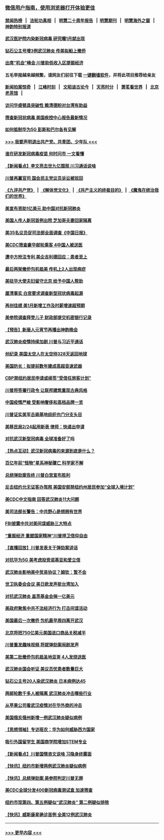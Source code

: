 ### [微信用户指南，使用浏览器打开体验更佳](https://github.com/gfw-breaker/banned-news1/blob/master/indexes/wechat-guide.md?t=0)
#### [禁闻热榜](热点新闻.md?t=0)  &nbsp;&nbsp;|&nbsp;&nbsp; [法轮功真相](https://github.com/gfw-breaker/truth/blob/master/README.md?t=0) &nbsp;&nbsp;|&nbsp;&nbsp; [明慧二十周年报告](https://github.com/gfw-breaker/mh-reports/blob/master/README.md?t=0) &nbsp;&nbsp;|&nbsp;&nbsp;[明慧期刊](https://github.com/gfw-breaker/mh-qikan) &nbsp;&nbsp;|&nbsp;&nbsp; [明慧海外之窗](https://github.com/gfw-breaker/mh-news/blob/master/README.md?t=0) &nbsp;&nbsp;|&nbsp;&nbsp; [神韵特别报道](https://github.com/gfw-breaker/mh-news/blob/master/shenyun.md?t=0)
#### [武汉医护院内染新冠病毒 研究曝1月就出现](../pages/nsc412/n11852928.md?t=02081744) 
#### [钻石公主号增3例武汉肺炎 传美拟船上撤侨](../pages/nsc412/n11853240.md?t=02081744) 
#### [出席“机会”峰会 川普助低收入区提振经济](../pages/nsc412/n11853232.md?t=02081744) 
#### 五毛举报越来越频繁，请网友们前往下载 [一键翻墙软件](https://github.com/gfw-breaker/ssr-accounts)，并将此项目推荐给亲友
#### [新闻拍案惊奇](https://github.com/gfw-breaker/banned-news1/blob/master/pages/link4.md) &nbsp;&nbsp;|&nbsp;&nbsp; [江峰时刻](https://github.com/gfw-breaker/banned-news1/blob/master/pages/link4.md) &nbsp;&nbsp;|&nbsp;&nbsp; [文昭谈古论今](https://github.com/gfw-breaker/banned-news1/blob/master/pages/link4.md) &nbsp;&nbsp;|&nbsp;&nbsp; [天亮时分](https://github.com/gfw-breaker/banned-news1/blob/master/pages/link4.md) &nbsp;&nbsp;|&nbsp;&nbsp; [萧茗看世界](https://github.com/gfw-breaker/banned-news1/blob/master/pages/link4.md) &nbsp;&nbsp;|&nbsp;&nbsp; [北京老茶馆](https://github.com/gfw-breaker/banned-news1/blob/master/pages/link4.md) &nbsp;&nbsp;|&nbsp;&nbsp; 
#### [访问华盛顿具突破性 赖清德盼对台湾有助益](../pages/nsc412/n11853129.md?t=02081744) 
#### [筛查新冠状病毒 美国疾控中心报告最新情况](../pages/nsc412/n11853070.md?t=02081744) 
#### [如何抵制华为5G 彭斯和巴尔各有见解](../pages/nsc412/n11852535.md?t=02081744) 
#### [>>> 我要声明退出共产党、共青团、少年队 <<<](https://github.com/begood0513/goodnews/blob/master/quit/letter.md) 
#### [谁在研发新冠病毒疫苗 何时问市 一文看懂](../pages/nsc412/n11852840.md?t=02081744) 
#### [【新闻看点】李文亮去世九亿围观 川习通话说啥](../pages/nsc412/n11852360.md?t=02081744) 
#### [川普再赢官司 国会民主党议员诉讼被驳回](../pages/nsc412/n11852287.md?t=02081744) 
#### [《九评共产党》](https://github.com/begood0513/9ping.md/blob/master/README.md) &nbsp;|&nbsp; [《解体党文化》](../../../../jtdwh.md/blob/master/README.md)  &nbsp;|&nbsp; [《共产主义的终极目的》](../../../../gczydzjmd.md/blob/master/README.md) &nbsp;|&nbsp; [《魔鬼在统治我们的世界》](../../../../mgztzwmdsj.md/blob/master/README.md) 
#### [美宣布资助1亿美元 助中国对抗新冠肺炎](../pages/nsc412/n11852531.md?t=02081744) 
#### [美国人传人新冠首例出院 芝加哥夫妻回家隔离](../pages/nsc412/n11852452.md?t=02081744) 
#### [美35名议员促司法部全面调查《中国日报》](../pages/nsc412/n11852435.md?t=02081744) 
#### [美CDC筛查豪华邮轮乘客 4中国人被送医](../pages/nsc412/n11852085.md?t=02081744) 
#### [遭中方抢注专利 美企吉利德回应：患者至上](../pages/nsc412/n11852037.md?t=02081744) 
#### [最后两架撤侨包机抵美 传机上2人出现病症](../pages/nsc412/n11852173.md?t=02081744) 
#### [美驻华大使夫妇留守北京 给予中国人帮助](../pages/nsc412/n11852165.md?t=02081744) 
#### [厘清事实 白宫要求调查新型冠状病毒起源](../pages/nsc412/n11852106.md?t=02081744) 
#### [再创佳绩 美1月新增工作及时薪增速超预期](../pages/nsc412/n11852174.md?t=02081744) 
#### [美参院调查拜登儿子 财政部提交机密银行记录](../pages/nsc412/n11851808.md?t=02081744) 
#### [【预告】新唐人元宵节再播出神韵晚会](../pages/nsc412/n11843192.md?t=02081744) 
#### [武汉肺炎疫情持续加剧 川普与习近平通话](../pages/nsc412/n11851613.md?t=02081744) 
#### [创纪录 美国太空人在太空待328天返回地球](../pages/nsc412/n11851266.md?t=02081744) 
#### [美国防长：拟提前数年建成高超音速武器](../pages/nsc412/n11850959.md?t=02081744) 
#### [CBP禁纽约居民申请或续签“受信任旅客计划”](../pages/nsc412/n11850857.md?t=02081744) 
#### [川普将签署行政令 让联邦建筑重现古典风格](../pages/nsc412/n11850654.md?t=02081744) 
#### [中国疫情严峻 受影响奢侈和高档品牌一览](../pages/nsc412/n11850319.md?t=02081744) 
#### [川普证实美军击毙基地组织也门分支头目](../pages/nsc412/n11850383.md?t=02081744) 
#### [美移民局2/24起用新表 律师：快递出申请](../pages/nsc412/n11848220.md?t=02081744) 
#### [对抗武汉新型冠病毒 全球准备好了吗](../pages/nsc412/n11850142.md?t=02081744) 
#### [【热点互动】武汉新冠病毒的来源到底是什么？](../pages/nsc412/n11849749.md?t=02081744) 
#### [百亿年前“怪物”星系神秘骤亡 科学家不解](../pages/nsc412/n11849863.md?t=02081744) 
#### [总统弹劾案告终 川普白宫宣布胜利](../pages/nsc412/n11849985.md?t=02081744) 
#### [反击纽约允无证客办驾照  美国安部禁纽约州居民参加“全球入境计划”](../pages/nsc412/n11849828.md?t=02081744) 
#### [美CDC中文指南 回答武汉肺炎11大问题](../pages/nsc412/n11849703.md?t=02081744) 
#### [美司法部长警告：中共野心是想拥有世界](../pages/nsc412/n11849769.md?t=02081744) 
#### [FBI披露中共对美间谍威胁三大特点](../pages/nsc412/n11849700.md?t=02081744) 
#### [“重振经济 重塑国家精神”川普捍卫信仰自由](../pages/nsc412/n11849641.md?t=02081744) 
#### [【直播回放】川普发表关于弹劾案讲话](../pages/nsc412/n11849472.md?t=02081744) 
#### [对抗华为5G 美考虑投资诺基亚和爱立信](../pages/nsc412/n11849510.md?t=02081744) 
#### [武汉肺炎影响美中贸易协议？姆钦：暂不会](../pages/nsc412/n11849497.md?t=02081744) 
#### [世卫执委会会议 美日欧发声挺台湾加入](../pages/nsc412/n11849433.md?t=02081744) 
#### [对抗武汉肺炎 盖茨基金会捐一亿美元](../pages/nsc412/n11848953.md?t=02081744) 
#### [美政府聚焦中共不法经济行为 打击间谍活动](../pages/nsc412/n11849322.md?t=02081744) 
#### [美国最后一次撤侨 包机最早周四离开武汉](../pages/nsc412/n11849395.md?t=02081744) 
#### [北京将把750亿美元美国进口商品关税减半](../pages/nsc412/n11848896.md?t=02081744) 
#### [川普重发趣味视频 将就弹劾案闹剧发声](../pages/nsc412/n11848715.md?t=02081744) 
#### [美第二批撤侨包机抵圣地亚哥 4人发烧送医](../pages/nsc412/n11847923.md?t=02081744) 
#### [武汉肺炎国会听证 美议员忧患者数量巨大](../pages/nsc412/n11844851.md?t=02081744) 
#### [钻石公主号20人染武汉肺炎 日本病例达45](../pages/nsc412/n11847823.md?t=02081744) 
#### [两邮轮数千多人被隔离 武汉肺炎冲击哪些行业](../pages/nsc412/n11847456.md?t=02081744) 
#### [从苹果公司看武汉疫情对在华外商的冲击](../pages/nsc412/n11847586.md?t=02081744) 
#### [美国俄亥俄州新增一例武汉肺炎疑似病例](../pages/nsc412/n11847714.md?t=02081744) 
#### [【思想领袖】专访班农：华为如何威胁西方国家](../pages/nsc412/n11847306.md?t=02081744) 
#### [吸引外国留学生 美国商学院增加STEM专业](../pages/nsc412/n11847417.md?t=02081744) 
#### [【新闻看点】川普国情咨文说啥 习隐身终露面](../pages/nsc412/n11847016.md?t=02081744) 
#### [【快讯】纽约市新增两例武汉肺炎疑似病例](../pages/nsc412/n11847250.md?t=02081744) 
#### [【快讯】总统弹劾案 美参院判定川普无罪](../pages/nsc412/n11847316.md?t=02081744) 
#### [美CDC全球分发400新冠病毒测试盒 加速筛查](../pages/nsc412/n11847260.md?t=02081744) 
#### [纽约市现第四、第五例疑似“武汉肺炎”   第二例疑似排除](../pages/nsc412/n11847332.md?t=02081744) 
#### [【快讯】威斯康星确诊首例 全美12例武汉肺炎](../pages/nsc412/n11847162.md?t=02081744) 

----
#### [ >>> 更早内容 <<< ](../indexes/nsc412-earlier.md)
